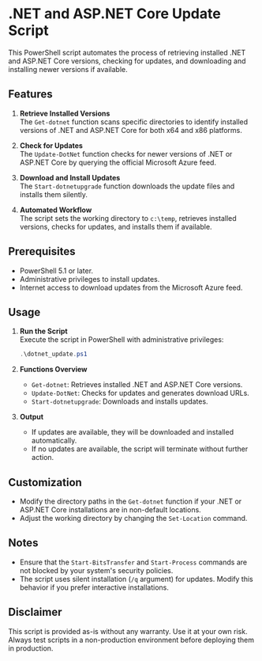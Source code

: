 # .NET and ASP.NET Core Update Script

This PowerShell script automates the process of retrieving installed .NET and ASP.NET Core versions, checking for updates, and downloading and installing newer versions if available.

## Features

1. **Retrieve Installed Versions**  
   The `Get-dotnet` function scans specific directories to identify installed versions of .NET and ASP.NET Core for both x64 and x86 platforms.

2. **Check for Updates**  
   The `Update-DotNet` function checks for newer versions of .NET or ASP.NET Core by querying the official Microsoft Azure feed.

3. **Download and Install Updates**  
   The `Start-dotnetupgrade` function downloads the update files and installs them silently.

4. **Automated Workflow**  
   The script sets the working directory to `c:\temp`, retrieves installed versions, checks for updates, and installs them if available.

## Prerequisites

- PowerShell 5.1 or later.
- Administrative privileges to install updates.
- Internet access to download updates from the Microsoft Azure feed.

## Usage

1. **Run the Script**  
   Execute the script in PowerShell with administrative privileges:
   ```powershell
   .\dotnet_update.ps1
   ```

2. **Functions Overview**  
   - `Get-dotnet`: Retrieves installed .NET and ASP.NET Core versions.
   - `Update-DotNet`: Checks for updates and generates download URLs.
   - `Start-dotnetupgrade`: Downloads and installs updates.

3. **Output**  
   - If updates are available, they will be downloaded and installed automatically.
   - If no updates are available, the script will terminate without further action.

## Customization

- Modify the directory paths in the `Get-dotnet` function if your .NET or ASP.NET Core installations are in non-default locations.
- Adjust the working directory by changing the `Set-Location` command.

## Notes

- Ensure that the `Start-BitsTransfer` and `Start-Process` commands are not blocked by your system's security policies.
- The script uses silent installation (`/q` argument) for updates. Modify this behavior if you prefer interactive installations.

## Disclaimer

This script is provided as-is without any warranty. Use it at your own risk. Always test scripts in a non-production environment before deploying them in production.
